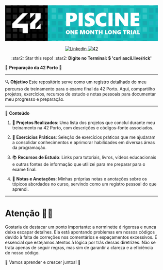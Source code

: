 <p align="center">
   <a href="https://www.youtube.com/watch?v=aJ11nxDWKiU" target="_blank">
      <img src="https://github.com/jotavare/jotavare/blob/main/42/banners/piscine_and_common_core/github_piscine_and_common_core_banner_piscine.png">
   </a>
</p>

<p align="center">
   <a href='https://www.linkedin.com/in/tuliofeitoza/' target="_blank">
      <img alt='Linkedin' src='https://img.shields.io/badge/LinkedIn-100000?style=flat-square&logo=Linkedin&logoColor=white&labelColor=0A66C2&color=0A66C2'/>
   </a>
   <a href='https://profile.intra.42.fr/users/tsilva-f' target="_blank">
      <img alt='42' src='https://img.shields.io/badge/Porto-100000?style=flat-square&logo=42&logoColor=white&labelColor=000000&color=000000'/>
   </a>
</p>
<p align="center">:star2: Star this repo! :star2:
<b>Digite no Terminal: $ 'curl ascii.live/rick'</b></p>



📘 **Preparação da 42 Porto** 🚀

---

🔍 **Objetivo**
Este repositório serve como um registro detalhado do meu percurso de treinamento para o exame final da 42 Porto. Aqui, compartilho projetos, exercícios, recursos de estudo e notas pessoais para documentar meu progresso e preparação.

---

📂 **Conteúdo**

1. 📝 **Projetos Realizados**: Uma lista dos projetos que concluí durante meu treinamento na 42 Porto, com descrições e códigos-fonte associados.

2. 💪 **Exercícios Práticos**: Seleção de exercícios práticos que me ajudaram a consolidar conhecimentos e aprimorar habilidades em diversas áreas da programação.

3. 📚 **Recursos de Estudo**: Links para tutoriais, livros, vídeos educacionais e outras fontes de informação que utilizei para me preparar para o exame final.

4. 📓 **Notas e Anotações**: Minhas próprias notas e anotações sobre os tópicos abordados no curso, servindo como um registro pessoal do que aprendi.

---
# Atenção 🚨✨

Gostaria de destacar um ponto importante: a norminette é rigorosa e nunca deixa escapar detalhes. Ela está apontando problemas em nossos códigos devido à falta de correções nos comentários e espaçamentos excessivos. É essencial que estejamos atentos à lógica por trás dessas diretrizes. Não se trata apenas de seguir regras, mas sim de garantir a clareza e a eficiência de nosso código.


🚀 Vamos aprender e crescer juntos! 🌟
